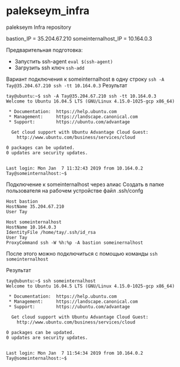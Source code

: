 # palekseym_infra
palekseym Infra repository

bastion_IP = 35.204.67.210
someinternalhost_IP = 10.164.0.3

Предварительная подготовка:

- Запустить ssh-agent `eval $(ssh-agent)`
- Загрузить ssh ключ `ssh-add` 

Вариант подключения к someinternalhost в одну строку
`ssh -A Tay@35.204.67.210 ssh -tt 10.164.0.3`
Результат
```
tay@ubuntu:~$ ssh -A Tay@35.204.67.210 ssh -tt 10.164.0.3
Welcome to Ubuntu 16.04.5 LTS (GNU/Linux 4.15.0-1025-gcp x86_64)

 * Documentation:  https://help.ubuntu.com
 * Management:     https://landscape.canonical.com
 * Support:        https://ubuntu.com/advantage

  Get cloud support with Ubuntu Advantage Cloud Guest:
    http://www.ubuntu.com/business/services/cloud

0 packages can be updated.
0 updates are security updates.


Last login: Mon Jan  7 11:32:43 2019 from 10.164.0.2
Tay@someinternalhost:~$
```

Подключение к someinternalhost через алиас
Создать в папке пользователя на рабочем устройстве файл .ssh/confg
```
Host bastion
HostName 35.204.67.210
User Tay

Host someinternalhost
HostName 10.164.0.3
IdentityFile /home/tay/.ssh/id_rsa
User Tay
ProxyCommand ssh -W %h:%p -A bastion someinernalhost
```
После этого можно подключиться с помощью команды `ssh someinternalhost`

Результат
```
tay@ubuntu:~$ ssh someinternalhost
Welcome to Ubuntu 16.04.5 LTS (GNU/Linux 4.15.0-1025-gcp x86_64)

 * Documentation:  https://help.ubuntu.com
 * Management:     https://landscape.canonical.com
 * Support:        https://ubuntu.com/advantage

  Get cloud support with Ubuntu Advantage Cloud Guest:
    http://www.ubuntu.com/business/services/cloud

0 packages can be updated.
0 updates are security updates.


Last login: Mon Jan  7 11:54:34 2019 from 10.164.0.2
Tay@someinternalhost:~$
```

